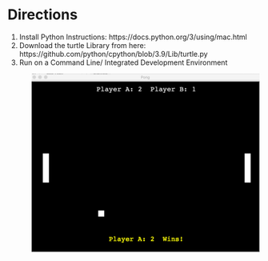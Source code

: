 <h1>Directions</h1>
<p>
 
<ol>
<li>Install Python
Instructions: https://docs.python.org/3/using/mac.html</li>
<li>Download the turtle Library from here: https://github.com/python/cpython/blob/3.9/Lib/turtle.py </li>
<li> Run on a Command Line/ Integrated Development Environment</li>
<ol>
</p>
<img src ="res/Pong-Game.png" width="900px"/>





